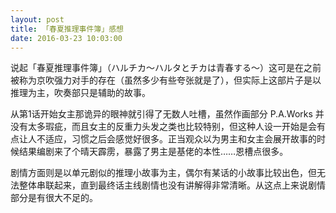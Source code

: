 ```yaml
---
layout: post
title: 「春夏推理事件簿」感想
date: 2016-03-23 10:03:00
---
```

说起「春夏推理事件簿」（<span lang="ja">ハルチカ〜ハルタとチカは青春する〜</span>）这可是在之前被称为京吹强力对手的存在（虽然多少有些夸张就是了），但实际上这部片子是以推理为主，吹奏部只是辅助的故事。

从第1话开始女主那诡异的眼神就引得了无数人吐槽，虽然作画部分 P.A.Works 并没有太多瑕疵，而且女主的反重力头发之类也比较特别，但这种人设一开始是会有点让人不适应，习惯之后会感觉好很多。正当观众以为男主和女主会展开故事的时候结果编剧来了个晴天霹雳，暴露了男主是基佬的本性……恩槽点很多。

剧情方面则是以单元剧似的推理小故事为主，偶尔有某话的小故事比较出色，但无法整体串联起来，直到最终话主线剧情也没有讲解得非常清晰。从这点上来说剧情部分是有很大不足的。
